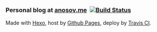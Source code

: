 ### Personal blog at [anosov.me](https://anosov.me) &nbsp;[![Build Status](https://travis-ci.org/andygoalkeeper/blog.svg?branch=master)](https://travis-ci.org/andygoalkeeper/blog)

Made with [Hexo](https://hexo.io), host by [Github Pages](https://pages.github.com), deploy by [Travis CI](https://travis-ci.org).
